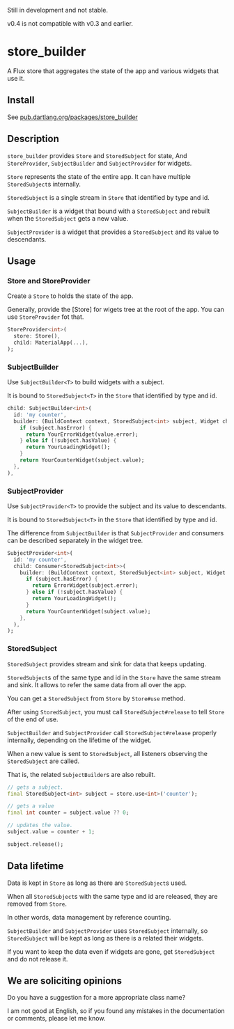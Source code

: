 Still in development and not stable.

v0.4 is not compatible with v0.3 and earlier.

# store_builder

A Flux store that aggregates the state of the app
and various widgets that use it.

## Install

See [pub.dartlang.org/packages/store_builder](https://pub.dartlang.org/packages/store_builder#-installing-tab-)

## Description

`store_builder` provides `Store` and `StoredSubject` for state,
And `StoreProvider`, `SubjectBuilder` and `SubjectProvider` for widgets.

`Store` represents the state of the entire app.
It can have multiple `StoredSubject`s internally.

`StoredSubject` is a single stream in `Store` that identified by type and id.

`SubjectBuilder` is a widget that bound with a `StoredSubject`
and rebuilt when the `StoredSubject` gets a new value.

`SubjectProvider` is a widget that provides a `StoredSubject`
and its value to descendants.

## Usage

### Store and StoreProvider

Create a `Store` to holds the state of the app.

Generally, provide the [Store] for wigets tree at the root of the app.
You can use `StoreProvider` fot that.

```dart
StoreProvider<int>(
  store: Store(),
  child: MaterialApp(...),
);
```

### SubjectBuilder

Use `SubjectBuilder<T>` to build widgets with a subject.

It is bound to `StoredSubject<T>` in the `Store` that identified by type and id.

```dart
child: SubjectBuilder<int>(
  id: 'my counter',
  builder: (BuildContext context, StoredSubject<int> subject, Widget child) {
    if (subject.hasError) {
      return YourErrorWidget(value.error);
    } else if (!subject.hasValue) {
      return YourLoadingWidget();
    }
    return YourCounterWidget(subject.value);
  },
),
```

### SubjectProvider

Use `SubjectProvider<T>` to provide the subject and its value to descendants.

It is bound to `StoredSubject<T>` in the `Store` that identified by type and id.

The difference from `SubjectBuilder` is that `SubjectProvider` and
consumers can be described separately in the widget tree.

```dart
SubjectProvider<int>(
  id: 'my counter',
  child: Consumer<StoredSubject<int>>(
    builder: (BuildContext context, StoredSubject<int> subject, Widget child) {
      if (subject.hasError) {
        return ErrorWidget(subject.error);
      } else if (!subject.hasValue) {
        return YourLoadingWidget();
      }
      return YourCounterWidget(subject.value);
    },
  ),
);
```

### StoredSubject

`StoredSubject` provides stream and sink for data that keeps updating.

`StoredSubject`s of the same type and id in the `Store` have the same stream
and sink. It allows to refer the same data from all over the app.

You can get a `StoredSubject` from `Store` by `Store#use` method.

After using `StoredSubject`, you must call `StoredSubject#release`
to tell `Store` of the end of use.

`SubjectBuilder` and `SubjectProvider` call `StoredSubject#release` properly
internally, depending on the lifetime of the widget.

When a new value is sent to `StoredSubject`,
all listeners observing the `StoredSubject` are called.

That is, the related `SubjectBuilder`s are also rebuilt.

```dart
// gets a subject.
final StoredSubject<int> subject = store.use<int>('counter');

// gets a value
final int counter = subject.value ?? 0;

// updates the value.
subject.value = counter + 1;

subject.release();
```

## Data lifetime

Data is kept in `Store` as long as there are `StoredSubject`s used.

When all `StoredSubject`s with the same type and id are released,
they are removed from `Store`.

In other words, data management by reference counting.

`SubjectBuilder` and `SubjectProvider` uses `StoredSubject` internally,
so `StoredSubject` will be kept as long as there is a related their widgets.

If you want to keep the data even if widgets are gone,
get `StoredSubject` and do not release it.

## We are soliciting opinions

Do you have a suggestion for a more appropriate class name?

I am not good at English,
so if you found any mistakes in the documentation or comments,
please let me know.
